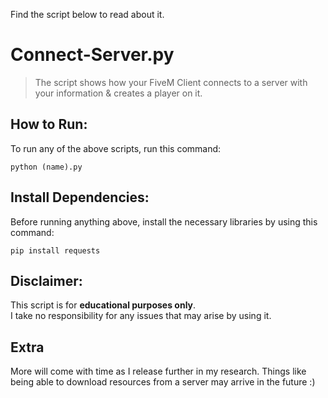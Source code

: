 Find the script below to read about it.

# Connect-Server.py
> The script shows how your FiveM Client connects to a server with your information & creates a player on it.

## How to Run:
To run any of the above scripts, run this command:
```
python (name).py
```

## Install Dependencies:
Before running anything above, install the necessary libraries by using this command:
```
pip install requests 
```

## Disclaimer:
This script is for **educational purposes only**.  
I take no responsibility for any issues that may arise by using it.

## Extra
More will come with time as I release further in my research. Things like being able to download resources from a server may arrive in the future :)
